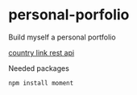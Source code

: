 # personal-porfolio
Build myself a personal portfolio

[country link rest api](https://restcountries.com/v3.1/all?fields=name)

Needed packages
```bash
npm install moment
```

